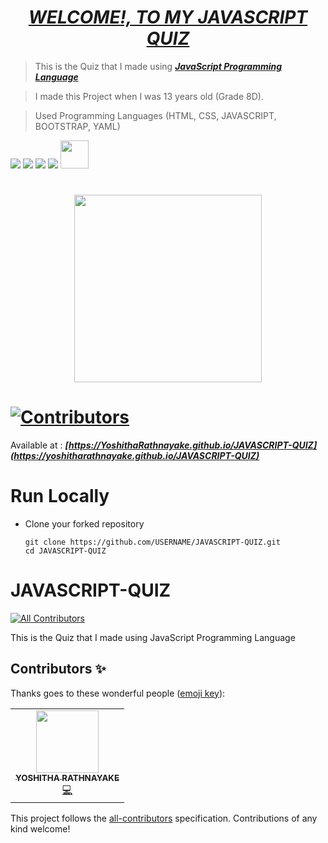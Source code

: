 
# <div align="center"><a href="https://yoshitharathnayake.github.io/JAVASCRIPT-QUIZ"><b><i>WELCOME!, TO MY JAVASCRIPT QUIZ</i></b></a></div> 

> This is the Quiz that I made using <b><i>[JavaScript Programming Language](https://www.w3schools.com/js/)</i></b>

> I made this Project when I was 13 years old (Grade 8D).

> Used Programming Languages (HTML, CSS, JAVASCRIPT, BOOTSTRAP, YAML) 

<a href="https://www.w3schools.com/html/"><img src="https://img.icons8.com/color/48/000000/html-5--v1.png"/><a>    <a href="https://www.w3schools.com/css/"><img src="https://img.icons8.com/color/48/000000/css3.png"/><a>    <a href="https://www.w3schools.com/js/"><img src="https://img.icons8.com/color/48/000000/javascript--v1.png"/><a>    <a href="https://www.w3schools.com/bootstrap/"><img src="https://img.icons8.com/color/48/000000/bootstrap.png"/><a>    <a href="https://www.tutorialspoint.com/yaml/index.htm"><img src="https://marketplace.automic.com/jart/prj3/depman/interfaces/marketplace/tools/push-file.jart?path=/jart/stg/marketplace/PCK_YAML/screenshots/YAML_Logo.png" height="45px"/><a>

# <div align="center"><img src="images/Quiz Time.jpg" width="300px"></div>

# [![Contributors](https://img.shields.io/badge/Contributors-1-lawngreen.svg?style=flat-square)](#contributors-)

Available at :  <b><i>[https://YoshithaRathnayake.github.io/JAVASCRIPT-QUIZ](https://yoshitharathnayake.github.io/JAVASCRIPT-QUIZ)</i></b>

#
# Run Locally

- Clone your forked repository
    
    ```
    git clone https://github.com/USERNAME/JAVASCRIPT-QUIZ.git
    cd JAVASCRIPT-QUIZ
    ```
  

# JAVASCRIPT-QUIZ
<!-- ALL-CONTRIBUTORS-BADGE:START - Do not remove or modify this section -->
[![All Contributors](https://img.shields.io/badge/all_contributors-1-orange.svg?style=flat-square)](#contributors-)
<!-- ALL-CONTRIBUTORS-BADGE:END -->
This is the Quiz that I made using JavaScript Programming Language

## Contributors ✨

Thanks goes to these wonderful people ([emoji key](https://allcontributors.org/docs/en/emoji-key)):

<!-- ALL-CONTRIBUTORS-LIST:START - Do not remove or modify this section -->
<!-- prettier-ignore-start -->
<!-- markdownlint-disable -->
<table>
  <tr>
    <td align="center"><a href="http://www.Yoshitha.tk"><img src="https://avatars.githubusercontent.com/u/97069900?v=4?s=100" width="100px;" alt=""/><br /><sub><b>YOSHITHA RATHNAYAKE</b></sub></a><br /><a href="https://github.com/YoshithaRathnayake/JAVASCRIPT-QUIZ/commits?author=YoshithaRathnayake" title="Code">💻</a></td>
  </tr>
</table>

<!-- markdownlint-restore -->
<!-- prettier-ignore-end -->

<!-- ALL-CONTRIBUTORS-LIST:END -->

This project follows the [all-contributors](https://github.com/all-contributors/all-contributors) specification. Contributions of any kind welcome!

